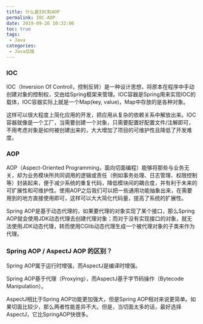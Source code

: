 ```yaml
---
title: 什么是IOC和AOP
permalink: IOC-AOP
date: 2019-09-26 10:33:06
toc: true
tags:
 - Java
categories:
 - Java后端
---
```






### IOC

IOC（Inversion Of Controll，控制反转）是一种设计思想，将原本在程序中手动创建对象的控制权，交由给Spring框架来管理。IOC容器是Spring用来实现IOC的载体，IOC容器实际上就是一个Map(key, value)，Map中存放的是各种对象。

这样可以很大程度上简化应用的开发，把应用从复杂的依赖关系中解放出来。IOC容器就像是一个工厂，当需要创建一个对象，只需要配置好配置文件/注解即可，不用考虑对象是如何被创建出来的，大大增加了项目的可维护性且降低了开发难度。

### AOP

AOP（Aspect-Oriented Programming，面向切面编程）能够将那些与业务无关，却为业务模块所共同调用的逻辑或责任（例如事务处理、日志管理、权限控制等）封装起来，便于减少系统的重复代码，降低模块间的耦合度，并有利于未来的可扩展性和可维护性。使用AOP之后我们可以把一些通用功能抽象出来，在需要用到的地方直接使用即可，这样可以大大简化代码量，提高了系统的扩展性。

Spring AOP是基于动态代理的，如果要代理的对象实现了某个接口，那么Spring AOP就会使用JDK动态代理去创建代理对象；而对于没有实现接口的对象，就无法使用JDK动态代理，转而使用CGlib动态代理生成一个被代理对象的子类来作为代理。

### Spring AOP / AspectJ AOP 的区别？

Spring AOP属于运行时增强，而AspectJ是编译时增强。

Spring AOP基于代理（Proxying），而AspectJ基于字节码操作（Bytecode Manipulation）。

AspectJ相比于Spring AOP功能更加强大，但是Spring AOP相对来说更简单。如果切面比较少，那么两者性能差异不大。但是，当切面太多的话，最好选择AspectJ，它比SpringAOP快很多。
